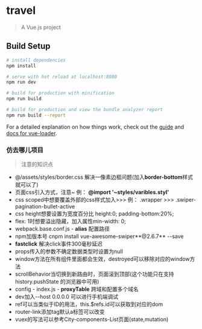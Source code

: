 # travel

> A Vue.js project

## Build Setup

``` bash
# install dependencies
npm install

# serve with hot reload at localhost:8080
npm run dev

# build for production with minification
npm run build

# build for production and view the bundle analyzer report
npm run build --report
```

For a detailed explanation on how things work, check out the [guide](http://vuejs-templates.github.io/webpack/) and [docs for vue-loader](http://vuejs.github.io/vue-loader).



### 仿去哪儿项目

> 注意的知识点

- @/assets/styles/border.css 解决一像素边框问题(加入**border-bottom**样式就可以了)
- 页面css引入方式，注意~ 例： **@import '~styles/varibles.styl'**
- css scoped中想要覆盖外部的css样式加入>>> 例： .wrapper >>> .swiper-pagination-bullet-active
- css height想要设置为宽度百分比 height:0; padding-bottom:20%;
- flex: 1时想要溢出隐藏，加入属性min-width: 0;
- webpack.base.conf.js - **alias** 配置路径
- npm加版本号 cnpm install vue-awesome-swiper**@2.6.7** --save
- **fastclick** 解决click事件300毫秒延迟
- props传入的参数不确定数据类型时设置为null
- window方法在所有组件里面都会生效，destroyed可以移除对应的window方法
- scrollBehavior当切换到新路由时，页面滚到顶部(这个功能只在支持 history.pushState 的浏览器中可用)
- config - index.js - **proxyTable** 跨域和配置多个域名
- dev加入--host 0.0.0.0 可以进行手机端调试
- ref可以当类似于ID的用法，this.$refs.id可以获取到对应的dom
- router-link添加tag默认a标签可以改变
- vuex的写法可以参考City-components-List页面(state,mutation)